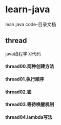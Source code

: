 # learn-java
lean java code-目录文档

## thread

java线程学习代码

#### thread00.两种创建方法



#### thread01.执行顺序



#### thread02.锁



#### thread03.等待唤醒机制



#### thread04.lambda写法
